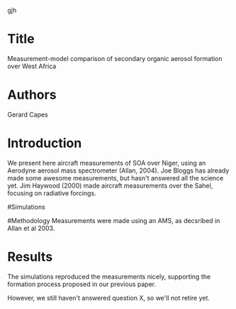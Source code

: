 gjh
# Title
Measurement-model comparison of secondary organic aerosol formation over West Africa

# Authors
Gerard Capes

# Introduction
We present here aircraft measurements of SOA over Niger, using an Aerodyne aerosol mass spectrometer (Allan, 2004). 
Joe Bloggs has already made some awesome measurements, but hasn't answered all the science yet. 
Jim Haywood (2000) made aircraft measurements over the Sahel, focusing on radiative forcings.

#Simulations

#Methodology
Measurements were made using an AMS, as decsribed in Allan et al 2003.

# Results
The simulations reproduced the measurements nicely, supporting the formation process proposed in our previous paper. 

However, we still haven't answered question X, so we'll not retire yet. 